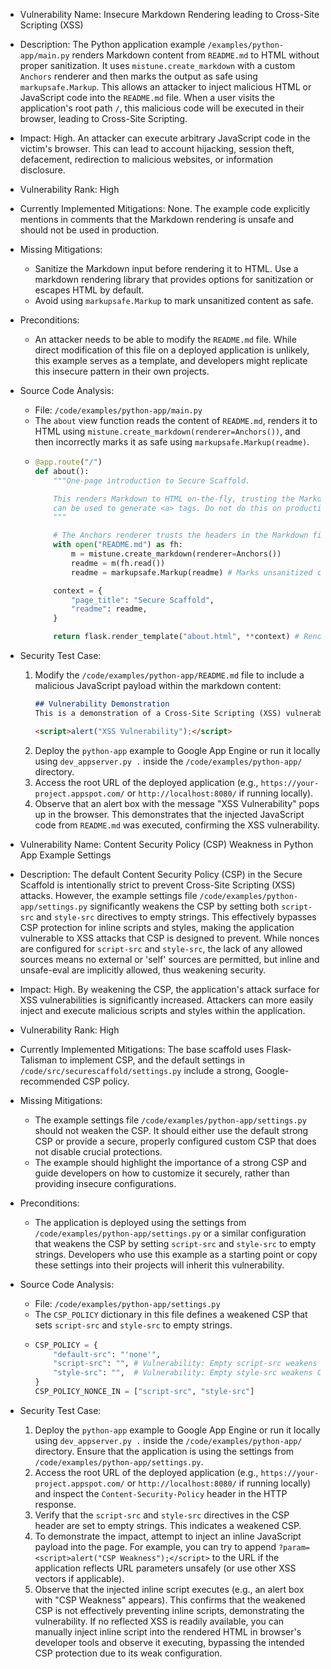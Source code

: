 - Vulnerability Name: Insecure Markdown Rendering leading to Cross-Site Scripting (XSS)
- Description: The Python application example `/examples/python-app/main.py` renders Markdown content from `README.md` to HTML without proper sanitization. It uses `mistune.create_markdown` with a custom `Anchors` renderer and then marks the output as safe using `markupsafe.Markup`. This allows an attacker to inject malicious HTML or JavaScript code into the `README.md` file. When a user visits the application's root path `/`, this malicious code will be executed in their browser, leading to Cross-Site Scripting.
- Impact: High. An attacker can execute arbitrary JavaScript code in the victim's browser. This can lead to account hijacking, session theft, defacement, redirection to malicious websites, or information disclosure.
- Vulnerability Rank: High
- Currently Implemented Mitigations: None. The example code explicitly mentions in comments that the Markdown rendering is unsafe and should not be used in production.
- Missing Mitigations:
    - Sanitize the Markdown input before rendering it to HTML. Use a markdown rendering library that provides options for sanitization or escapes HTML by default.
    - Avoid using `markupsafe.Markup` to mark unsanitized content as safe.
- Preconditions:
    - An attacker needs to be able to modify the `README.md` file. While direct modification of this file on a deployed application is unlikely, this example serves as a template, and developers might replicate this insecure pattern in their own projects.
- Source Code Analysis:
    - File: `/code/examples/python-app/main.py`
    - The `about` view function reads the content of `README.md`, renders it to HTML using `mistune.create_markdown(renderer=Anchors())`, and then incorrectly marks it as safe using `markupsafe.Markup(readme)`.
    - ```python
      @app.route("/")
      def about():
          """One-page introduction to Secure Scaffold.

          This renders Markdown to HTML on-the-fly, trusting the Markdown content
          can be used to generate <a> tags. Do not do this on production sites!
          """

          # The Anchors renderer trusts the headers in the Markdown file.
          with open("README.md") as fh:
              m = mistune.create_markdown(renderer=Anchors())
              readme = m(fh.read())
              readme = markupsafe.Markup(readme) # Marks unsanitized content as safe!

          context = {
              "page_title": "Secure Scaffold",
              "readme": readme,
          }

          return flask.render_template("about.html", **context) # Renders unsanitized markdown
      ```
- Security Test Case:
    1. Modify the `/code/examples/python-app/README.md` file to include a malicious JavaScript payload within the markdown content:
       ```markdown
       ## Vulnerability Demonstration
       This is a demonstration of a Cross-Site Scripting (XSS) vulnerability.

       <script>alert("XSS Vulnerability");</script>
       ```
    2. Deploy the `python-app` example to Google App Engine or run it locally using `dev_appserver.py .` inside the `/code/examples/python-app/` directory.
    3. Access the root URL of the deployed application (e.g., `https://your-project.appspot.com/` or `http://localhost:8080/` if running locally).
    4. Observe that an alert box with the message "XSS Vulnerability" pops up in the browser. This demonstrates that the injected JavaScript code from `README.md` was executed, confirming the XSS vulnerability.

- Vulnerability Name: Content Security Policy (CSP) Weakness in Python App Example Settings
- Description: The default Content Security Policy (CSP) in the Secure Scaffold is intentionally strict to prevent Cross-Site Scripting (XSS) attacks. However, the example settings file `/code/examples/python-app/settings.py` significantly weakens the CSP by setting both `script-src` and `style-src` directives to empty strings. This effectively bypasses CSP protection for inline scripts and styles, making the application vulnerable to XSS attacks that CSP is designed to prevent. While nonces are configured for `script-src` and `style-src`, the lack of any allowed sources means no external or 'self' sources are permitted, but inline and unsafe-eval are implicitly allowed, thus weakening security.
- Impact: High. By weakening the CSP, the application's attack surface for XSS vulnerabilities is significantly increased. Attackers can more easily inject and execute malicious scripts and styles within the application.
- Vulnerability Rank: High
- Currently Implemented Mitigations: The base scaffold uses Flask-Talisman to implement CSP, and the default settings in `/code/src/securescaffold/settings.py` include a strong, Google-recommended CSP policy.
- Missing Mitigations:
    - The example settings file `/code/examples/python-app/settings.py` should not weaken the CSP. It should either use the default strong CSP or provide a secure, properly configured custom CSP that does not disable crucial protections.
    - The example should highlight the importance of a strong CSP and guide developers on how to customize it securely, rather than providing insecure configurations.
- Preconditions:
    - The application is deployed using the settings from `/code/examples/python-app/settings.py` or a similar configuration that weakens the CSP by setting `script-src` and `style-src` to empty strings. Developers who use this example as a starting point or copy these settings into their projects will inherit this vulnerability.
- Source Code Analysis:
    - File: `/code/examples/python-app/settings.py`
    - The `CSP_POLICY` dictionary in this file defines a weakened CSP that sets `script-src` and `style-src` to empty strings.
    - ```python
      CSP_POLICY = {
          "default-src": "'none'",
          "script-src": "", # Vulnerability: Empty script-src weakens CSP
          "style-src": "",  # Vulnerability: Empty style-src weakens CSP
      }
      CSP_POLICY_NONCE_IN = ["script-src", "style-src"]
      ```
- Security Test Case:
    1. Deploy the `python-app` example to Google App Engine or run it locally using `dev_appserver.py .` inside the `/code/examples/python-app/` directory. Ensure that the application is using the settings from `/code/examples/python-app/settings.py`.
    2. Access the root URL of the deployed application (e.g., `https://your-project.appspot.com/` or `http://localhost:8080/` if running locally) and inspect the `Content-Security-Policy` header in the HTTP response.
    3. Verify that the `script-src` and `style-src` directives in the CSP header are set to empty strings. This indicates a weakened CSP.
    4. To demonstrate the impact, attempt to inject an inline JavaScript payload into the page. For example, you can try to append `?param=<script>alert("CSP Weakness");</script>` to the URL if the application reflects URL parameters unsafely (or use other XSS vectors if applicable).
    5. Observe that the injected inline script executes (e.g., an alert box with "CSP Weakness" appears). This confirms that the weakened CSP is not effectively preventing inline scripts, demonstrating the vulnerability. If no reflected XSS is readily available, you can manually inject inline script into the rendered HTML in browser's developer tools and observe it executing, bypassing the intended CSP protection due to its weak configuration.
